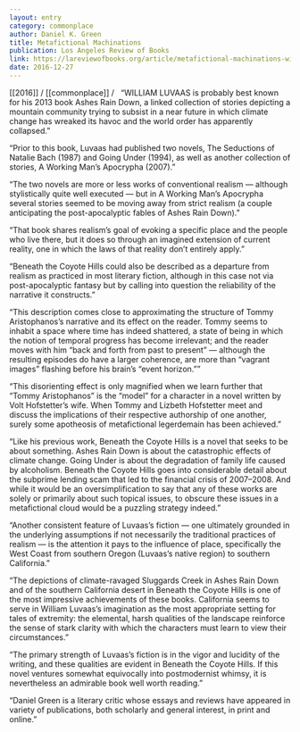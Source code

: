 ```yaml
---
layout: entry
category: commonplace
author: Daniel K. Green
title: Metafictional Machinations
publication: Los Angeles Review of Books
link: https://lareviewofbooks.org/article/metafictional-machinations-william-luvaass-beneath-coyote-hills/
date: 2016-12-27
---
```


[[2016]] / [[commonplace]] / 
 
“WILLIAM LUVAAS is probably best known for his 2013 book Ashes Rain Down, a linked collection of stories depicting a mountain community trying to subsist in a near future in which climate change has wreaked its havoc and the world order has apparently collapsed.”

“Prior to this book, Luvaas had published two novels, The Seductions of Natalie Bach (1987) and Going Under (1994), as well as another collection of stories, A Working Man’s Apocrypha (2007).”

“The two novels are more or less works of conventional realism — although stylistically quite well executed — but in A Working Man’s Apocrypha several stories seemed to be moving away from strict realism (a couple anticipating the post-apocalyptic fables of Ashes Rain Down).”

“That book shares realism’s goal of evoking a specific place and the people who live there, but it does so through an imagined extension of current reality, one in which the laws of that reality don’t entirely apply.”

“Beneath the Coyote Hills could also be described as a departure from realism as practiced in most literary fiction, although in this case not via post-apocalyptic fantasy but by calling into question the reliability of the narrative it constructs.”

“This description comes close to approximating the structure of Tommy Aristophanos’s narrative and its effect on the reader. Tommy seems to inhabit a space where time has indeed shattered, a state of being in which the notion of temporal progress has become irrelevant; and the reader moves with him “back and forth from past to present” — although the resulting episodes do have a larger coherence, are more than “vagrant images” flashing before his brain’s “event horizon.””

“This disorienting effect is only magnified when we learn further that “Tommy Aristophanos” is the “model” for a character in a novel written by Volt Hofstetter’s wife. When Tommy and Lizbeth Hofstetter meet and discuss the implications of their respective authorship of one another, surely some apotheosis of metafictional legerdemain has been achieved.”

“Like his previous work, Beneath the Coyote Hills is a novel that seeks to be about something. Ashes Rain Down is about the catastrophic effects of climate change. Going Under is about the degradation of family life caused by alcoholism. Beneath the Coyote Hills goes into considerable detail about the subprime lending scam that led to the financial crisis of 2007–2008. And while it would be an oversimplification to say that any of these works are solely or primarily about such topical issues, to obscure these issues in a metafictional cloud would be a puzzling strategy indeed.”

“Another consistent feature of Luvaas’s fiction — one ultimately grounded in the underlying assumptions if not necessarily the traditional practices of realism — is the attention it pays to the influence of place, specifically the West Coast from southern Oregon (Luvaas’s native region) to southern California.”

“The depictions of climate-ravaged Sluggards Creek in Ashes Rain Down and of the southern California desert in Beneath the Coyote Hills is one of the most impressive achievements of these books. California seems to serve in William Luvaas’s imagination as the most appropriate setting for tales of extremity: the elemental, harsh qualities of the landscape reinforce the sense of stark clarity with which the characters must learn to view their circumstances.”

“The primary strength of Luvaas’s fiction is in the vigor and lucidity of the writing, and these qualities are evident in Beneath the Coyote Hills. If this novel ventures somewhat equivocally into postmodernist whimsy, it is nevertheless an admirable book well worth reading.”

“Daniel Green is a literary critic whose essays and reviews have appeared in variety of publications, both scholarly and general interest, in print and online.”


